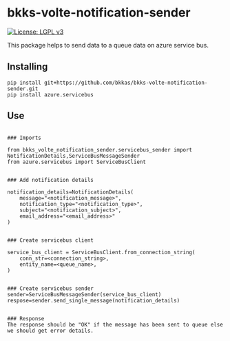 # bkks-volte-notification-sender

[![License: LGPL v3](https://img.shields.io/badge/License-LGPL%20v3-blue.svg)](https://www.gnu.org/licenses/lgpl-3.0)

This package helps to send data to a queue data on azure service bus.

## Installing

```
pip install git+https://github.com/bkkas/bkks-volte-notification-sender.git
pip install azure.servicebus
```

## Use

```

### Imports

from bkks_volte_notification_sender.servicebus_sender import NotificationDetails,ServiceBusMessageSender
from azure.servicebus import ServiceBusClient
```

```

### Add notification details

notification_details=NotificationDetails(
    message="<notification_message>",
    notification_type="<notification_type>",
    subject="<notification_subject>",
    email_address="<email_address>"
)
```

```

### Create servicebus client

service_bus_client = ServiceBusClient.from_connection_string(
    conn_str=<connection_string>,
    entity_name=<queue_name>,
)
```

```

### Create servicebus sender
sender=ServiceBusMessageSender(service_bus_client)
respose=sender.send_single_message(notification_details)
```

```

### Response
The response should be "OK" if the message has been sent to queue else we should get error details.
```
